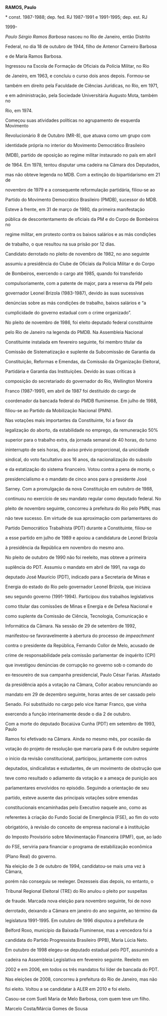 **RAMOS, Paulo**



\* const. 1987-1988; dep. fed. RJ 1987-1991 e 1991-1995; dep. est. RJ

1999-



*Paulo Sérgio Ramos Barbosa* nasceu no Rio de Janeiro, então Distrito

Federal, no dia 18 de outubro de 1944, filho de Antenor Carneiro Barbosa

e de Maria Ramos Barbosa.



Ingressou na Escola de Formação de Oficiais da Polícia Militar, no Rio

de Janeiro, em 1963, e concluiu o curso dois anos depois. Formou-se

também em direito pela Faculdade de Ciências Jurídicas, no Rio, em 1971,

e em administração, pela Sociedade Universitária Augusto Mota, também no

Rio, em 1974.



Começou suas atividades políticas no agrupamento de esquerda Movimento

Revolucionário 8 de Outubro (MR-8), que atuava como um grupo com

identidade própria no interior do Movimento Democrático Brasileiro

(MDB), partido de oposição ao regime militar instaurado no país em abril

de 1964. Em 1978, tentou disputar uma cadeira na Câmara dos Deputados,

mas não obteve legenda no MDB. Com a extinção do bipartidarismo em 21 de

novembro de 1979 e a consequente reformulação partidária, filiou-se ao

Partido do Movimento Democrático Brasileiro (PMDB), sucessor do MDB.

Esteve à frente, em 31 de março de 1980, da primeira manifestação

pública de descontentamento de oficiais da PM e do Corpo de Bombeiros no

regime militar, em protesto contra os baixos salários e as más condições

de trabalho, o que resultou na sua prisão por 12 dias.



Candidato derrotado no pleito de novembro de 1982, no ano seguinte

assumiu a presidência do Clube de Oficiais da Polícia Militar e do Corpo

de Bombeiros, exercendo o cargo até 1985, quando foi transferido

compulsoriamente, com a patente de major, para a reserva da PM pelo

governador Leonel Brizola (1983-1987), devido às suas sucessivas

denúncias sobre as más condições de trabalho, baixos salários e “a

cumplicidade do governo estadual com o crime organizado”.



No pleito de novembro de 1986, foi eleito deputado federal constituinte

pelo Rio de Janeiro na legenda do PMDB. Na Assembleia Nacional

Constituinte instalada em fevereiro seguinte, foi membro titular da

Comissão de Sistematização e suplente da Subcomissão de Garantia da

Constituição, Reformas e Emendas, da Comissão da Organização Eleitoral,

Partidária e Garantia das Instituições. Devido às suas críticas à

composição do secretariado do governador do Rio, Wellington Moreira

Franco (1987-1991), em abril de 1987 foi destituído do cargo de

coordenador da bancada federal do PMDB fluminense. Em julho de 1988,

filiou-se ao Partido da Mobilização Nacional (PMN).



Nas votações mais importantes da Constituinte, foi a favor da

legalização do aborto, da estabilidade no emprego, da remuneração 50%

superior para o trabalho extra, da jornada semanal de 40 horas, do turno

ininterrupto de seis horas, do aviso prévio proporcional, da unicidade

sindical, do voto facultativo aos 16 anos, da nacionalização do subsolo

e da estatização do sistema financeiro. Votou contra a pena de morte, o

presidencialismo e o mandato de cinco anos para o presidente José

Sarney. Com a promulgação da nova Constituição em outubro de 1988,

continuou no exercício de seu mandato regular como deputado federal. No

pleito de novembro seguinte, concorreu à prefeitura do Rio pelo PMN, mas

não teve sucesso. Em virtude de sua aproximação com parlamentares do

Partido Democrático Trabalhista (PDT) durante a Constituinte, filiou-se

a esse partido em julho de 1989 e apoiou a candidatura de Leonel Brizola

à presidência da República em novembro do mesmo ano.



No pleito de outubro de 1990 não foi reeleito, mas obteve a primeira

suplência do PDT. Assumiu o mandato em abril de 1991, na vaga do

deputado José Maurício (PDT), indicado para a Secretaria de Minas e

Energia do estado do Rio pelo governador Leonel Brizola, que iniciava

seu segundo governo (1991-1994). Participou dos trabalhos legislativos

como titular das comissões de Minas e Energia e de Defesa Nacional e

como suplente da Comissão de Ciência, Tecnologia, Comunicação e

Informática da Câmara. Na sessão de 29 de setembro de 1992,

manifestou-se favoravelmente à abertura do processo de *impeachment*

contra o presidente da República, Fernando Collor de Melo, acusado de

crime de responsabilidade pela comissão parlamentar de inquérito (CPI)

que investigou denúncias de corrupção no governo sob o comando do

ex-tesoureiro de sua campanha presidencial, Paulo César Farias. Afastado

da presidência após a votação na Câmara, Collor acabou renunciando ao

mandato em 29 de dezembro seguinte, horas antes de ser cassado pelo

Senado. Foi substituído no cargo pelo vice Itamar Franco, que vinha

exercendo a função interinamente desde o dia 2 de outubro.



Com a morte do deputado Bocaiúva Cunha (PDT) em setembro de 1993, Paulo

Ramos foi efetivado na Câmara. Ainda no mesmo mês, por ocasião da

votação do projeto de resolução que marcaria para 6 de outubro seguinte

o início da revisão constitucional, participou, juntamente com outros

deputados, sindicalistas e estudantes, de um movimento de obstrução que

teve como resultado o adiamento da votação e a ameaça de punição aos

parlamentares envolvidos no episódio. Seguindo a orientação de seu

partido, esteve ausente das principais votações sobre emendas

constitucionais encaminhadas pelo Executivo naquele ano, como as

referentes à criação do Fundo Social de Emergência (FSE), ao fim do voto

obrigatório, à revisão do conceito de empresa nacional e à instituição

do Imposto Provisório sobre Movimentação Financeira (IPMF), que, ao lado

do FSE, serviria para financiar o programa de estabilização econômica

(Plano Real) do governo.



Na eleição de 3 de outubro de 1994, candidatou-se mais uma vez à Câmara,

porém não conseguiu se reeleger. Dezesseis dias depois, no entanto, o

Tribunal Regional Eleitoral (TRE) do Rio anulou o pleito por suspeitas

de fraude. Marcada nova eleição para novembro seguinte, foi de novo

derrotado, deixando a Câmara em janeiro do ano seguinte, ao término da

legislatura 1991-1995. Em outubro de 1996 disputou a prefeitura de

Belford Roxo, município da Baixada Fluminense, mas a vencedora foi a

candidata do Partido Progressista Brasileiro (PPB), Maria Lúcia Neto.



Em outubro de 1998 elegeu-se deputado estadual pelo PDT, assumindo a

cadeira na Assembleia Legislativa em fevereiro seguinte. Reeleito em

2002 e em 2006, em todos os três mandatos foi líder de bancada do PDT.

Nas eleições de 2008, concorreu à prefeitura do Rio de Janeiro, mas não

foi eleito. Voltou a se candidatar à ALER em 2010 e foi eleito.



Casou-se com Sueli Maria de Melo Barbosa, com quem teve um filho.



Marcelo Costa/Márcia Gomes de Sousa



